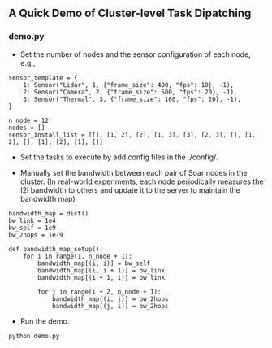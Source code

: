 ## A Quick Demo of Cluster-level Task Dipatching

### demo.py

- Set the number of nodes and the sensor configuration of each node, e.g.,
```
sensor_template = {
    1: Sensor("Lidar", 1, {"frame_size": 400, "fps": 10}, -1),
    2: Sensor("Camera", 2, {"frame_size": 500, "fps": 20}, -1),
    3: Sensor("Thermal", 3, {"frame_size": 160, "fps": 20}, -1),
}

n_node = 12
nodes = []
sensor_install_list = [[], [1, 2], [2], [1, 3], [3], [2, 3], [], [1, 2], [], [1], [2], [1], []]
```

- Set the tasks to execute by add config files in the ./config/.

- Manually set the bandwidth between each pair of Soar nodes in the cluster. 
(In real-world experiments, each node periodically measures the I2I bandwidth to others and update it to the server to maintain the bandwidth map)
```
bandwidth_map = dict()
bw_link = 1e4
bw_self = 1e9
bw_2hops = 1e-9

def bandwidth_map_setup():
    for i in range(1, n_node + 1):
        bandwidth_map[(i, i)] = bw_self
        bandwidth_map[(i, i + 1)] = bw_link
        bandwidth_map[(i + 1, i)] = bw_link

        for j in range(i + 2, n_node + 1):
            bandwidth_map[(i, j)] = bw_2hops
            bandwidth_map[(j, i)] = bw_2hops
```

- Run the demo.
```
python demo.py
```
